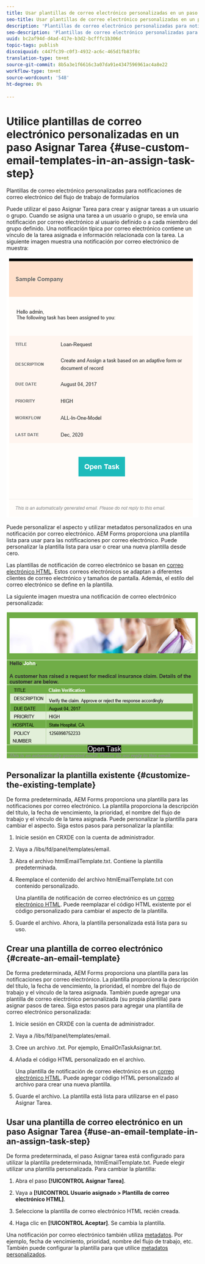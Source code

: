 ```yaml
---
title: Usar plantillas de correo electrónico personalizadas en un paso Asignar Tarea
seo-title: Usar plantillas de correo electrónico personalizadas en un paso Asignar Tarea
description: 'Plantillas de correo electrónico personalizadas para notificaciones de correo electrónico del flujo de trabajo de formularios '
seo-description: 'Plantillas de correo electrónico personalizadas para notificaciones de correo electrónico del flujo de trabajo de formularios '
uuid: bc2af94d-d4ad-417e-b3d2-bcfffc1b306d
topic-tags: publish
discoiquuid: c447fc39-c0f3-4932-ac6c-465d1fb83f8c
translation-type: tm+mt
source-git-commit: 8b5a3e1f6616c3a07da91e4347596961ac4a8e22
workflow-type: tm+mt
source-wordcount: '548'
ht-degree: 0%

---
```



# Utilice plantillas de correo electrónico personalizadas en un paso Asignar Tarea {#use-custom-email-templates-in-an-assign-task-step}

Plantillas de correo electrónico personalizadas para notificaciones de correo electrónico del flujo de trabajo de formularios

Puede utilizar el paso Asignar Tarea para crear y asignar tareas a un usuario o grupo. Cuando se asigna una tarea a un usuario o grupo, se envía una notificación por correo electrónico al usuario definido o a cada miembro del grupo definido. Una notificación típica por correo electrónico contiene un vínculo de la tarea asignada e información relacionada con la tarea. La siguiente imagen muestra una notificación por correo electrónico de muestra:

![Notificación por correo electrónico sin plantilla predeterminada](do-not-localize/default-email-template.png)

Puede personalizar el aspecto y utilizar metadatos personalizados en una notificación por correo electrónico. AEM Forms proporciona una plantilla lista para usar para las notificaciones por correo electrónico. Puede personalizar la plantilla lista para usar o crear una nueva plantilla desde cero.

Las plantillas de notificación de correo electrónico se basan en [correo electrónico HTML](https://en.wikipedia.org/wiki/HTML_email). Estos correos electrónicos se adaptan a diferentes clientes de correo electrónico y tamaños de pantalla. Además, el estilo del correo electrónico se define en la plantilla.

La siguiente imagen muestra una notificación de correo electrónico personalizada:

![Notificación por correo electrónico con plantilla personalizada](do-not-localize/customized-email.png)

## Personalizar la plantilla existente {#customize-the-existing-template}

De forma predeterminada, AEM Forms proporciona una plantilla para las notificaciones por correo electrónico. La plantilla proporciona la descripción del título, la fecha de vencimiento, la prioridad, el nombre del flujo de trabajo y el vínculo de la tarea asignada. Puede personalizar la plantilla para cambiar el aspecto. Siga estos pasos para personalizar la plantilla:

1. Inicie sesión en CRXDE con la cuenta de administrador.

1. Vaya a /libs/fd/panel/templates/email.

1. Abra el archivo htmlEmailTemplate.txt. Contiene la plantilla predeterminada.

1. Reemplace el contenido del archivo htmlEmailTemplate.txt con contenido personalizado.

   Una plantilla de notificación de correo electrónico es un [correo electrónico HTML](https://en.wikipedia.org/wiki/HTML_email). Puede reemplazar el código HTML existente por el código personalizado para cambiar el aspecto de la plantilla.

1. Guarde el archivo. Ahora, la plantilla personalizada está lista para su uso.

## Crear una plantilla de correo electrónico {#create-an-email-template}

De forma predeterminada, AEM Forms proporciona una plantilla para las notificaciones por correo electrónico. La plantilla proporciona la descripción del título, la fecha de vencimiento, la prioridad, el nombre del flujo de trabajo y el vínculo de la tarea asignada. También puede agregar una plantilla de correo electrónico personalizada (su propia plantilla) para asignar pasos de tarea. Siga estos pasos para agregar una plantilla de correo electrónico personalizada:

1. Inicie sesión en CRXDE con la cuenta de administrador.

1. Vaya a /libs/fd/panel/templates/email.

1. Cree un archivo .txt. Por ejemplo, EmailOnTaskAsignar.txt.

1. Añada el código HTML personalizado en el archivo.

   Una plantilla de notificación de correo electrónico es un [correo electrónico HTML](https://en.wikipedia.org/wiki/HTML_email). Puede agregar código HTML personalizado al archivo para crear una nueva plantilla.

1. Guarde el archivo. La plantilla está lista para utilizarse en el paso Asignar Tarea.

## Usar una plantilla de correo electrónico en un paso Asignar Tarea {#use-an-email-template-in-an-assign-task-step}

De forma predeterminada, el paso Asignar tarea está configurado para utilizar la plantilla predeterminada, htmlEmailTemplate.txt. Puede elegir utilizar una plantilla personalizada. Para cambiar la plantilla:

1. Abra el paso **[!UICONTROL Asignar Tarea]**.

1. Vaya a **[!UICONTROL Usuario asignado > Plantilla de correo electrónico HTML]**.

1. Seleccione la plantilla de correo electrónico HTML recién creada.

1. Haga clic en **[!UICONTROL Aceptar]**. Se cambia la plantilla.

Una notificación por correo electrónico también utiliza [metadatos](/help/forms/using/use-metadata-in-email-notifications.md). Por ejemplo, fecha de vencimiento, prioridad, nombre del flujo de trabajo, etc. También puede configurar la plantilla para que utilice [metadatos personalizados](/help/forms/using/use-metadata-in-email-notifications.md#using-custom-metadata-in-an-email-notification).
